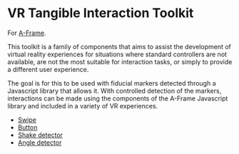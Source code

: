 # VR Tangible Interaction Toolkit
For [A-Frame](https://aframe.io).

This toolkit is a family of components that aims to assist the development of virtual reality experiences for situations where standard controllers are not available, are not the most suitable for interaction tasks, or simply to provide a different user experience.

The goal is for this to be used with fiducial markers detected through a Javascript library that allows it. With controlled detection of the markers, interactions can be made using the components of the A-Frame Javascript library and included in a variety of VR experiences.


- [Swipe](Swipe)
- [Button](Button)
- [Shake detector](Shake%20detector)
- [Angle detector](Angle%20detector)
